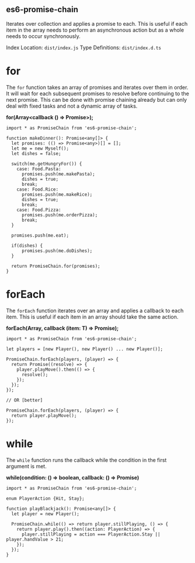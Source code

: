es6-promise-chain
----------------

Iterates over collection and applies a promise to each.
This is useful if each item in the array needs to perform an asynchronous action
but as a whole needs to occur synchronously.

Index Location: `dist/index.js`
Type Definitions: `dist/index.d.ts`

# for

The `for` function takes an array of promises and iterates over them in order.
It will wait for each subsequent promises to resolve before continuing to the next promise.
This can be done with promise chaining already but can only deal with fixed tasks and
not a dynamic array of tasks.

**for(Array<callback () => Promise<any>>);**

    import * as PromiseChain from 'es6-promise-chain';

    function makeDinner(): Promise<any[]> {
      let promises: (() => Promise<any>)[] = [];
      let me = new Myself();
      let dishes = false;

      switch(me.getHungryFor()) {
        case: Food.Pasta:
          promises.push(me.makePasta);
          dishes = true;
          break;
        case: Food.Rice:
          promises.push(me.makeRice);
          dishes = true;
          break;
        case: Food.Pizza:
          promises.push(me.orderPizza);
          break;
      }

      promises.push(me.eat);

      if(dishes) {
          promises.push(me.doDishes);
      }

      return PromiseChain.for(promises);
    }

# forEach

The `forEach` function iterates over an array and applies a callback to each item.
This is useful if each item in an array should take the same action.

**forEach(Array<T>, callback (item: T) => Promise<any>);**

    import * as PromiseChain from 'es6-promise-chain';

    let players = [new Player(), new Player() ... new Player()];

    PromiseChain.forEach(players, (player) => {
      return Promise((resolve) => {
        player.playMove().then(() => {
          resolve();
        });
      });
    });

    // OR [better]

    PromiseChain.forEach(players, (player) => {
      return player.playMove();
    });

# while

The `while` function runs the callback while the condition in the first argument
is met.

**while(condition: () => boolean, callback: () => Promise<any>)**

    import * as PromiseChain from 'es6-promise-chain';

    enum PlayerAction {Hit, Stay};

    function playBlackjack(): Promise<any[]> {
      let player = new Player();

      PromiseChain.while(() => return player.stillPlaying, () => {
        return player.play().then((action: PlayerAction) => {
          player.stillPlaying = action === PlayerAction.Stay || player.handValue > 21;
        });
      });
    }
